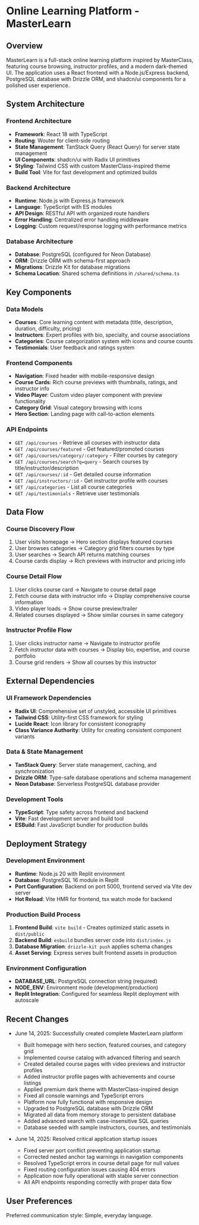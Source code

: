 # Online Learning Platform - MasterLearn

## Overview

MasterLearn is a full-stack online learning platform inspired by MasterClass, featuring course browsing, instructor profiles, and a modern dark-themed UI. The application uses a React frontend with a Node.js/Express backend, PostgreSQL database with Drizzle ORM, and shadcn/ui components for a polished user experience.

## System Architecture

### Frontend Architecture
- **Framework**: React 18 with TypeScript
- **Routing**: Wouter for client-side routing
- **State Management**: TanStack Query (React Query) for server state management
- **UI Components**: shadcn/ui with Radix UI primitives
- **Styling**: Tailwind CSS with custom MasterClass-inspired theme
- **Build Tool**: Vite for fast development and optimized builds

### Backend Architecture
- **Runtime**: Node.js with Express.js framework
- **Language**: TypeScript with ES modules
- **API Design**: RESTful API with organized route handlers
- **Error Handling**: Centralized error handling middleware
- **Logging**: Custom request/response logging with performance metrics

### Database Architecture
- **Database**: PostgreSQL (configured for Neon Database)
- **ORM**: Drizzle ORM with schema-first approach
- **Migrations**: Drizzle Kit for database migrations
- **Schema Location**: Shared schema definitions in `/shared/schema.ts`

## Key Components

### Data Models
- **Courses**: Core learning content with metadata (title, description, duration, difficulty, pricing)
- **Instructors**: Expert profiles with bio, specialty, and course associations
- **Categories**: Course categorization system with icons and course counts
- **Testimonials**: User feedback and ratings system

### Frontend Components
- **Navigation**: Fixed header with mobile-responsive design
- **Course Cards**: Rich course previews with thumbnails, ratings, and instructor info
- **Video Player**: Custom video player component with preview functionality
- **Category Grid**: Visual category browsing with icons
- **Hero Section**: Landing page with call-to-action elements

### API Endpoints
- `GET /api/courses` - Retrieve all courses with instructor data
- `GET /api/courses/featured` - Get featured/promoted courses
- `GET /api/courses/category/:category` - Filter courses by category
- `GET /api/courses/search?q=query` - Search courses by title/instructor/description
- `GET /api/courses/:id` - Get detailed course information
- `GET /api/instructors/:id` - Get instructor profile with courses
- `GET /api/categories` - List all course categories
- `GET /api/testimonials` - Retrieve user testimonials

## Data Flow

### Course Discovery Flow
1. User visits homepage → Hero section displays featured courses
2. User browses categories → Category grid filters courses by type
3. User searches → Search API returns matching courses
4. Course cards display → Rich previews with instructor and pricing info

### Course Detail Flow
1. User clicks course card → Navigate to course detail page
2. Fetch course data with instructor info → Display comprehensive course information
3. Video player loads → Show course preview/trailer
4. Related courses displayed → Show similar courses in same category

### Instructor Profile Flow
1. User clicks instructor name → Navigate to instructor profile
2. Fetch instructor data with courses → Display bio, expertise, and course portfolio
3. Course grid renders → Show all courses by this instructor

## External Dependencies

### UI Framework Dependencies
- **Radix UI**: Comprehensive set of unstyled, accessible UI primitives
- **Tailwind CSS**: Utility-first CSS framework for styling
- **Lucide React**: Icon library for consistent iconography
- **Class Variance Authority**: Utility for creating consistent component variants

### Data & State Management
- **TanStack Query**: Server state management, caching, and synchronization
- **Drizzle ORM**: Type-safe database operations and schema management
- **Neon Database**: Serverless PostgreSQL database provider

### Development Tools
- **TypeScript**: Type safety across frontend and backend
- **Vite**: Fast development server and build tool
- **ESBuild**: Fast JavaScript bundler for production builds

## Deployment Strategy

### Development Environment
- **Runtime**: Node.js 20 with Replit environment
- **Database**: PostgreSQL 16 module in Replit
- **Port Configuration**: Backend on port 5000, frontend served via Vite dev server
- **Hot Reload**: Vite HMR for frontend, tsx watch mode for backend

### Production Build Process
1. **Frontend Build**: `vite build` - Creates optimized static assets in `dist/public`
2. **Backend Build**: `esbuild` bundles server code into `dist/index.js`
3. **Database Migration**: `drizzle-kit push` applies schema changes
4. **Asset Serving**: Express serves built frontend assets in production

### Environment Configuration
- **DATABASE_URL**: PostgreSQL connection string (required)
- **NODE_ENV**: Environment mode (development/production)
- **Replit Integration**: Configured for seamless Replit deployment with autoscale

## Recent Changes

- June 14, 2025: Successfully created complete MasterLearn platform
  - Built homepage with hero section, featured courses, and category grid
  - Implemented course catalog with advanced filtering and search
  - Created detailed course pages with video previews and instructor profiles
  - Added instructor profile pages with achievements and course listings
  - Applied premium dark theme with MasterClass-inspired design
  - Fixed all console warnings and TypeScript errors
  - Platform now fully functional with responsive design
  - Upgraded to PostgreSQL database with Drizzle ORM
  - Migrated all data from memory storage to persistent database
  - Added advanced search with case-insensitive SQL queries
  - Database seeded with sample instructors, courses, and testimonials

- June 14, 2025: Resolved critical application startup issues
  - Fixed server port conflict preventing application startup
  - Corrected nested anchor tag warnings in navigation components
  - Resolved TypeScript errors in course detail page for null values
  - Fixed routing configuration issues causing 404 errors
  - Application now fully operational with stable server connection
  - All API endpoints responding correctly with proper data flow

## User Preferences

Preferred communication style: Simple, everyday language.